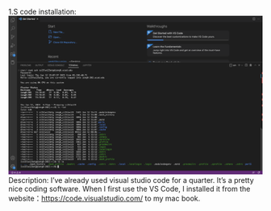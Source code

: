 1.S code installation:
![ing](a.png)
Description: I’ve already used visual studio code for a quarter. It’s a pretty nice coding software. When I first use the VS Code, I installed it from the website：https://code.visualstudio.com/ to my mac book.
